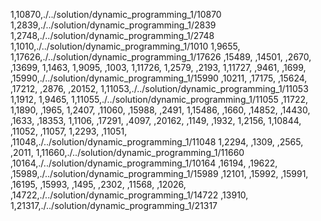 1,10870,./../solution/dynamic_programming_1/10870
1,2839,./../solution/dynamic_programming_1/2839
1,2748,./../solution/dynamic_programming_1/2748
1,1010,./../solution/dynamic_programming_1/1010
1,9655,
1,17626,./../solution/dynamic_programming_1/17626
,15489,
,14501,
,2670,
,13699,
1,1463,
1,9095,
,1003,
1,11726,
1,2579,
,2193,
1,11727,
,9461,
,1699,
,15990,./../solution/dynamic_programming_1/15990
,10211,
,17175,
,15624,
,17212,
,2876,
,20152,
1,11053,./../solution/dynamic_programming_1/11053
1,1912,
1,9465,
1,11055,./../solution/dynamic_programming_1/11055
,11722,
1,1890,
,1965,
1,2407,
,11060,
,15988,
,2491,
1,15486,
,1660,
,14852,
,14430,
,1633,
,18353,
1,1106,
,17291,
,4097,
,20162,
,1149,
,1932,
1,2156,
1,10844,
,11052,
,11057,
1,2293,
,11051,
,11048,./../solution/dynamic_programming_1/11048
1,2294,
,1309,
,2565,
,2011,
1,11660,./../solution/dynamic_programming_1/11660
,10164,./../solution/dynamic_programming_1/10164
,16194,
,19622,
,15989,./../solution/dynamic_programming_1/15989
,12101,
,15992,
,15991,
,16195,
,15993,
,1495,
,2302,
,11568,
,12026,
,14722,./../solution/dynamic_programming_1/14722
,13910,
1,21317,./../solution/dynamic_programming_1/21317
